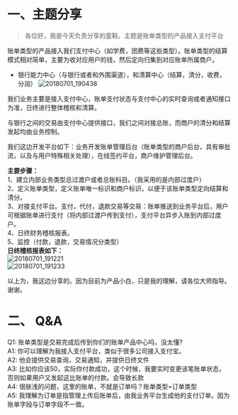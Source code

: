 # 一、主题分享
> 各位好，我是今天负责分享的童鞋。主题是账单类型的产品接入支付平台

账单类型的产品接入我们支付中心（如学费，团费等这些类型）。账单类型的结算模式相对简单，主要为收对应用户的钱，然后定向归集到对应账单所属商户。
- 银行能力中心（与银行或者和外围渠道），和清算中心（结算，清分，收费，分润）
![20180701_190438](http://static.cocolian.org/img/20180701_190438.png)</br>

我们业务主要是接入支付中心，账单支付状态与支付中心的实时查询或者通知接口为准，日终进行整体稽核和清算。

与银行之间的交易由支付中心提供接口，我们之间对接总账，而商户的清分和结算发起均由业务控制。

我们这边开发平台如下：业务开发账单管理后台（账单类型的商户后台，具有审批流，以及与用户特殊相关处理），在线签约平台，商户维护管理后台。

**主要步骤：**<br>
1、建立内部业务类型总过渡户或者总账科目。（我采用的是内部过度户）<br> 2、定义账单类型，定义账单唯一标识和商户标识，以便于该账单类型定向结算和清分。 <br>
3、对接支付平台。支付，代付，退款交易等交易：账单推送到业务平台后，用户可根据账单进行支付（将内部过渡户传到支付），支付平台异步入账到内部过度户。 <br>
4、日终财务稽核报表。<br> 5、监控（付款，退款，交易情况分类型）<br>
**日终稽核报表如下：**<br>
![20180701_191221](http://static.cocolian.org/img/20180701_191221.png)</br>
![20180701_191233](http://static.cocolian.org/img/20180701_191233.png)</br>

以上为，我这边分享的。因为目前为产品小白，只是我的理解，请各位大师指导。谢谢。

# 二、 Q&A
Q1: 账单类型是交易完成后传到你们的账单产品中心吗，没太懂?<br>
A1: 你可以理解为我接入支付平台，类似于很多公司接入支付宝。<br>
A2: 他会提供交易查询，交易通知，并提供日终文件<br>
A3: 比如你应该50，实际你付款成功，这个时候，我要实时变更该笔账单状态，否则如果用户又发起这比账单的付款。会导致长款<br>
A4: 很肤浅的问题，这里的账单，不就是订单吗？账单类型=订单类型<br>
A5: 我理解为订单是指管理上传后账单后，由我业务平台生成他的支付订单。因为账单字段与订单字段不一致。<br>
